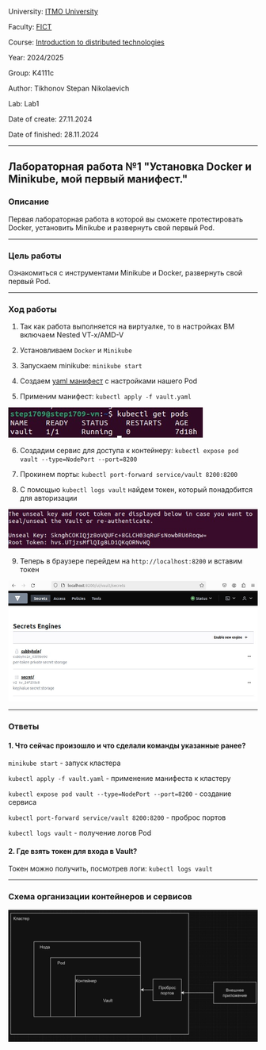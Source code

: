 University: [ITMO University](https://itmo.ru/ru/)

Faculty: [FICT](https://fict.itmo.ru)

Course: [Introduction to distributed technologies](https://github.com/itmo-ict-faculty/introduction-to-distributed-technologies)

Year: 2024/2025

Group: K4111c

Author: Tikhonov Stepan Nikolaevich

Lab: Lab1

Date of create: 27.11.2024

Date of finished: 28.11.2024

---

## Лабораторная работа №1 "Установка Docker и Minikube, мой первый манифест."

### Описание
Первая лабораторная работа в которой вы сможете протестировать Docker, установить Minikube и развернуть свой первый Pod.

---

### Цель работы
Ознакомиться с инструментами Minikube и Docker, развернуть свой первый Pod.

---
### Ход работы

1. Так как работа выполняется на виртуалке, то в настройках ВМ включаем Nested VT-x/AMD-V

2. Установливаем `Docker` и `Minikube`

3. Запускаем minikube: `minikube start`

4. Создаем [yaml манифест](./vault.yaml) с настройками нашего Pod

5. Применим манифест: `kubectl apply -f vault.yaml`

![pod](./pics/1.jpg)

6. Создадим сервис для доступа к контейнеру: `kubectl expose pod vault --type=NodePort --port=8200`

7. Прокинем порты: `kubectl port-forward service/vault 8200:8200`

8. С помощью `kubectl logs vault` найдем токен, который понадобится для авторизации

![tocken](./pics/2.jpg)

9. Теперь в браузере перейдем на `http://localhost:8200` и вставим токен

![vault](./pics/3.jpg)

---

### Ответы

#### 1. Что сейчас произошло и что сделали команды указанные ранее?
`minikube start` - запуск кластера

`kubectl apply -f vault.yaml` - применение манифеста к кластеру

`kubectl expose pod vault --type=NodePort --port=8200` - создание сервиса

`kubectl port-forward service/vault 8200:8200` - проброс портов

`kubectl logs vault` - получение логов Pod

#### 2. Где взять токен для входа в Vault?
Токен можно получить, посмотрев логи: `kubectl logs vault`

---

### Схема организации контейнеров и сервисов

![diagram](./pics/4.jpg)